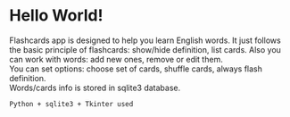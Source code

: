 # Hello World!
  
Flashcards app is designed to help you learn English words. It just follows the basic principle of flashcards: show/hide definition, list cards.
Also you can work with words: add new ones, remove or edit them.  
You can set options: choose set of cards, shuffle cards, always flash definition.  
Words/cards info is stored in sqlite3 database.  
  
``` Python + sqlite3 + Tkinter used ```
